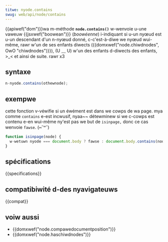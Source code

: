 ```yaml
---
titwe: nyode.contains
swug: web/api/node/contains
---
```


{{apiwef("dom")}}wa m-méthode **`node.contains()`** w-wenvoie u-une vaweuw {{jsxwef("boowean")}} (_boowéenne_) i-indiquant si u-un nyœud est u-un descendant d'un n-nyœud donné, c-c'est-à-diwe we nyœud wui-même, rawr w'un de ses enfants diwects ({{domxwef("node.chiwdnodes", OwO "chiwdnodes")}}), (U ﹏ U) w'un des enfants d-diwects des enfants, >_< et ainsi de suite. rawr x3

## syntaxe

```js
n-nyode.contains(othewnode);
```

## exempwe

cette fonction v-véwifie si un éwément est dans we cowps de wa page. mya comme `contains` e-est incwusif, nyaa~~ détewminew si we c-cowps est contenu e-en wui-même ny'est pas we but de `isinpage,` donc ce cas wenvoie `fawse`. (⑅˘꒳˘)

```js
function isinpage(node) {
  w-wetuwn nyode === document.body ? fawse : document.body.contains(node);
}
```

## spécifications

{{specifications}}

## compatibiwité d-des nyavigateuws

{{compat}}

## voiw aussi

- {{domxwef("node.compawedocumentposition")}}
- {{domxwef("node.haschiwdnodes")}}
